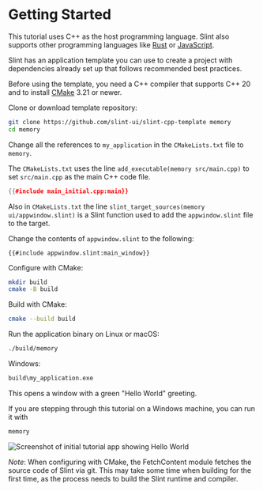 <!-- Copyright © SixtyFPS GmbH <info@slint.dev> ; SPDX-License-Identifier: MIT -->

# Getting Started

This tutorial uses C++ as the host programming language. Slint also supports other programming languages like
[Rust](https://slint.dev/docs/rust/slint/) or [JavaScript](https://slint.dev/docs/node/).

Slint has an application template you can use to create a project with dependencies already set up that follows recommended best practices.

Before using the template, you need a C++ compiler that supports C++ 20 and to install [CMake](https://cmake.org/download/) 3.21 or newer.

Clone or download template repository:

```sh
git clone https://github.com/slint-ui/slint-cpp-template memory
cd memory
```

Change all the references to `my_application` in the `CMakeLists.txt` file to `memory`.

The `CMakeLists.txt` uses the line `add_executable(memory src/main.cpp)` to set `src/main.cpp` as the main C++ code file.

```cpp
{{#include main_initial.cpp:main}}
```

Also in `CMakeLists.txt` the line
`slint_target_sources(memory ui/appwindow.slint)` is a Slint function used to
add the `appwindow.slint` file to the target.

Change the contents of `appwindow.slint` to the following:

```slint
{{#include appwindow.slint:main_window}}
```

Configure with CMake:

```sh
mkdir build
cmake -B build
```

Build with CMake:

```sh
cmake --build build
```

Run the application binary on Linux or macOS:

```sh
./build/memory
```

Windows:

```sh
build\my_application.exe
```

This opens a window with a green "Hello World" greeting.

If you are stepping through this tutorial on a Windows machine, you can run it with

```sh
memory
```

![Screenshot of initial tutorial app showing Hello World](https://slint.dev/blog/memory-game-tutorial/getting-started.png "Hello World")

_Note_: When configuring with CMake, the FetchContent module fetches the source code of Slint via git.
This may take some time when building for the first time, as the process needs to build
the Slint runtime and compiler.
